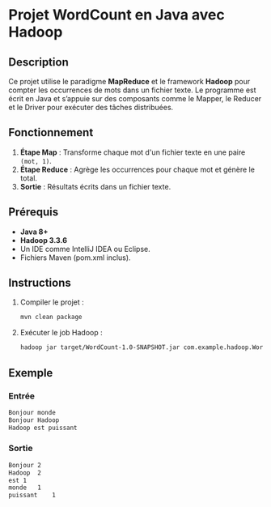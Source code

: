 # Projet WordCount en Java avec Hadoop

## Description

Ce projet utilise le paradigme **MapReduce** et le framework **Hadoop** pour compter les occurrences de mots dans un fichier texte. Le programme est écrit en Java et s’appuie sur des composants comme le Mapper, le Reducer et le Driver pour exécuter des tâches distribuées.

## Fonctionnement

1. **Étape Map** : Transforme chaque mot d'un fichier texte en une paire `(mot, 1)`.
2. **Étape Reduce** : Agrège les occurrences pour chaque mot et génère le total.
3. **Sortie** : Résultats écrits dans un fichier texte.

## Prérequis

- **Java 8+**
- **Hadoop 3.3.6**
- Un IDE comme IntelliJ IDEA ou Eclipse.
- Fichiers Maven (pom.xml inclus).

## Instructions

1. Compiler le projet :
   ```bash
   mvn clean package
   ```
2. Exécuter le job Hadoop :
   ```bash
   hadoop jar target/WordCount-1.0-SNAPSHOT.jar com.example.hadoop.WordCount <input_path> <output_path>
   ```

## Exemple

### Entrée
```txt
Bonjour monde
Bonjour Hadoop
Hadoop est puissant
```

### Sortie
```txt
Bonjour	2
Hadoop	2
est	1
monde	1
puissant	1
```


